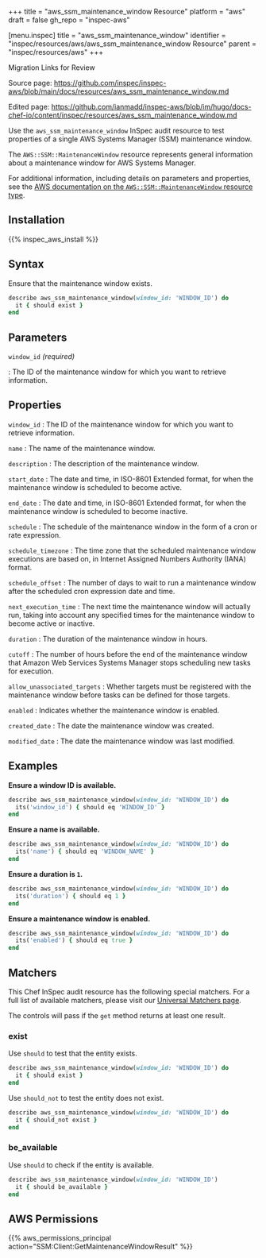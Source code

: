 +++
title = "aws_ssm_maintenance_window Resource"
platform = "aws"
draft = false
gh_repo = "inspec-aws"

[menu.inspec]
title = "aws_ssm_maintenance_window"
identifier = "inspec/resources/aws/aws_ssm_maintenance_window Resource"
parent = "inspec/resources/aws"
+++

<div class="admonition-note">
<p class="admonition-note-title">Migration Links for Review</p>
<div class="admonition-note-text">
<p>Source page: <a href="https://github.com/inspec/inspec-aws/blob/main/docs/resources/aws_ssm_maintenance_window.md">https://github.com/inspec/inspec-aws/blob/main/docs/resources/aws_ssm_maintenance_window.md</a></p>
<p>Edited page: <a href="https://github.com/ianmadd/inspec-aws/blob/im/hugo/docs-chef-io/content/inspec/resources/aws_ssm_maintenance_window.md">https://github.com/ianmadd/inspec-aws/blob/im/hugo/docs-chef-io/content/inspec/resources/aws_ssm_maintenance_window.md</a></p>
</div>
</div>


Use the `aws_ssm_maintenance_window` InSpec audit resource to test properties of a single AWS Systems Manager (SSM) maintenance window.

The `AWS::SSM::MaintenanceWindow` resource represents general information about a maintenance window for AWS Systems Manager.

For additional information, including details on parameters and properties, see the [AWS documentation on the `AWS::SSM::MaintenanceWindow` resource type](https://docs.aws.amazon.com/AWSCloudFormation/latest/UserGuide/aws-resource-ssm-maintenancewindow.html).

## Installation

{{% inspec_aws_install %}}

## Syntax

Ensure that the maintenance window exists.

```ruby
describe aws_ssm_maintenance_window(window_id: 'WINDOW_ID') do
  it { should exist }
end
```

## Parameters

`window_id` _(required)_

: The ID of the maintenance window for which you want to retrieve information.

## Properties

`window_id`
: The ID of the maintenance window for which you want to retrieve information.

`name`
: The name of the maintenance window.

`description`
: The description of the maintenance window.

`start_date`
: The date and time, in ISO-8601 Extended format, for when the maintenance window is scheduled to become active.

`end_date`
: The date and time, in ISO-8601 Extended format, for when the maintenance window is scheduled to become inactive.

`schedule`
: The schedule of the maintenance window in the form of a cron or rate expression.

`schedule_timezone`
: The time zone that the scheduled maintenance window executions are based on, in Internet Assigned Numbers Authority (IANA) format.

`schedule_offset`
: The number of days to wait to run a maintenance window after the scheduled cron expression date and time.

`next_execution_time`
: The next time the maintenance window will actually run, taking into account any specified times for the maintenance window to become active or inactive.

`duration`
: The duration of the maintenance window in hours.

`cutoff`
: The number of hours before the end of the maintenance window that Amazon Web Services Systems Manager stops scheduling new tasks for execution.

`allow_unassociated_targets`
: Whether targets must be registered with the maintenance window before tasks can be defined for those targets.

`enabled`
: Indicates whether the maintenance window is enabled.

`created_date`
: The date the maintenance window was created.

`modified_date`
: The date the maintenance window was last modified.

## Examples

**Ensure a window ID is available.**

```ruby
describe aws_ssm_maintenance_window(window_id: 'WINDOW_ID') do
  its('window_id') { should eq 'WINDOW_ID' }
end
```

**Ensure a name is available.**

```ruby
describe aws_ssm_maintenance_window(window_id: 'WINDOW_ID') do
  its('name') { should eq 'WINDOW_NAME' }
end
```

**Ensure a duration is `1`.**

```ruby
describe aws_ssm_maintenance_window(window_id: 'WINDOW_ID') do
  its('duration') { should eq 1 }
end
```

**Ensure a maintenance window is enabled.**

```ruby
describe aws_ssm_maintenance_window(window_id: 'WINDOW_ID') do
  its('enabled') { should eq true }
end
```

## Matchers

This Chef InSpec audit resource has the following special matchers. For a full list of available matchers, please visit our [Universal Matchers page](https://www.inspec.io/docs/reference/matchers/).

The controls will pass if the `get` method returns at least one result.

### exist

Use `should` to test that the entity exists.

```ruby
describe aws_ssm_maintenance_window(window_id: 'WINDOW_ID') do
  it { should exist }
end
```

Use `should_not` to test the entity does not exist.

```ruby
describe aws_ssm_maintenance_window(window_id: 'WINDOW_ID') do
  it { should_not exist }
end
```

### be_available

Use `should` to check if the entity is available.

```ruby
describe aws_ssm_maintenance_window(window_id: 'WINDOW_ID')
  it { should be_available }
end
```

## AWS Permissions

{{% aws_permissions_principal action="SSM:Client:GetMaintenanceWindowResult" %}}
